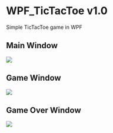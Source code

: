# WPF_TicTacToe v1.0
Simple TicTacToe game in WPF

## Main Window
![](https://i.imgur.com/PDv5ICS.png)

## Game Window
![](https://i.imgur.com/Hojj7RV.png)

## Game Over Window
![](https://i.imgur.com/Gfd5DpG.png)